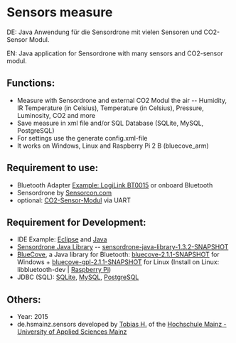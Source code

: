 Sensors measure
====================

DE: Java Anwendung für die Sensordrone mit vielen Sensoren und CO2-Sensor Modul. 

EN: Java application for Sensordrone with many sensors and CO2-sensor modul.

Functions:
--------------
- Measure with Sensordrone and external CO2 Modul the air
-- Humidity, IR Temperature (in Celsius), Temperature (in Celsius), Pressure, Luminosity, CO2 and more
- Save measure in xml file and/or SQL Database (SQLite, MySQL, PostgreSQL)
- For settings use the generate config.xml-file
- It works on Windows, Linux and Raspberry Pi 2 B (bluecove_arm)

Requirement to use:
--------------
- Bluetooth Adapter [Example: LogiLink BT0015](http://www.logilink.org/showproduct/BT0015.htm?seticlanguage=en) or onboard Bluetooth
- Sensordrone by [Sensorcon.com](http://sensorcon.com/products/sensordrone-multisensor-tool)
- optional: [CO2-Sensor-Modul](http://www.mb-systemtechnik.de/produkte_co2_messung_co2_sensor_modul_mit_ausgang.htm) via UART

Requirement for Development:
--------------
- IDE Example: [Eclipse](https://eclipse.org/) and [Java](https://www.java.com/)
- [Sensordrone Java Library](http://developer.sensordrone.com/downloads/) -- [sensordrone-java-library-1.3.2-SNAPSHOT](http://developer.sensordrone.com/files/libraries/sensordrone-java-library-1.3.2-SNAPSHOT.jar)
- [BlueCove](http://bluecove.org/), a Java library for Bluetooth: [bluecove-2.1.1-SNAPSHOT](http://snapshot.bluecove.org/distribution/download/2.1.1-SNAPSHOT/2.1.1-SNAPSHOT.63/bluecove-2.1.1-SNAPSHOT.jar) for Windows + [bluecove-gpl-2.1.1-SNAPSHOT](http://snapshot.bluecove.org/distribution/download/2.1.1-SNAPSHOT/2.1.1-SNAPSHOT.63/bluecove-gpl-2.1.1-SNAPSHOT.jar) for Linux (Install on Linux: libbluetooth-dev | [Raspberry Pi](https://www.raspberrypi.org/forums/viewtopic.php?f=81&t=58758))
- JDBC (SQL): [SQLite](https://bitbucket.org/xerial/sqlite-jdbc/downloads/), [MySQL](http://dev.mysql.com/downloads/connector/j/), [PostgreSQL](https://jdbc.postgresql.org/download.html) 

Others:
--------------
- Year: 2015
- de.hsmainz.sensors developed by [Tobias H.](https://github.com/TobiasH87) of the [Hochschule Mainz - University of Applied Sciences Mainz](http://gi.hs-mainz.de/)
